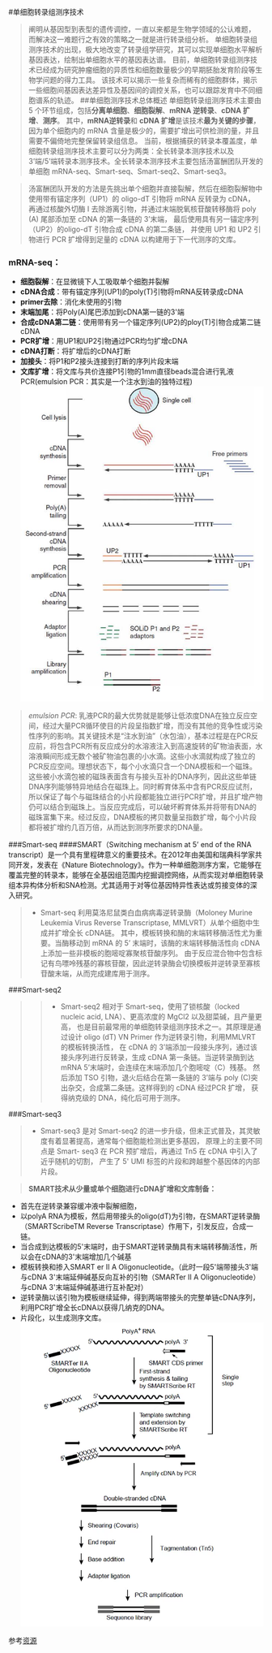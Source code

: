 #单细胞转录组测序技术
> 阐明从基因型到表型的遗传调控，一直以来都是生物学领域的公认难题， 而解决这一难题行之有效的策略之一就是进行转录组分析。
>单细胞转录组测序技术的出现，极大地改变了转录组学研究，其可以实现单细胞水平解析基因表达，绘制出单细胞水平的基因表达谱。
>目前，单细胞转录组测序技术已经成为研究肿瘤细胞的异质性和细胞数量极少的早期胚胎发育阶段等生物学问题的得力工具。
>该技术可以揭示一些复杂而稀有的细胞群体，揭示一些细胞间基因表达差异性及基因间的调控关系，也可以跟踪发育中不同细胞谱系的轨迹。
##单细胞测序技术总体概述
>单细胞转录组测序技术主要由 5 个环节组成，包括**分离单细胞**、**细胞裂解**、**mRNA 逆转录**、**cDNA 扩增**、**测序**。
>其中，**mRNA逆转录**和 **cDNA 扩增**是该技术**最为关键的步骤**，因为单个细胞内的 mRNA 含量是极少的，需要扩增出可供检测的量，并且需要不偏倚地完整保留转录组信息。
>当前，根据捕获的转录本覆盖度，单细胞转录组测序技术主要可以分为两类：全长转录本测序技术以及 3’端/5’端转录本测序技术。全长转录本测序技术主要包括汤富酬团队开发的单细胞 mRNA-seq、Smart-seq、Smart-seq2、Smart-seq3。

>汤富酬团队开发的方法是先挑出单个细胞并直接裂解，然后在细胞裂解物中使用带有锚定序列（UP1）的 oligo-dT 引物将 mRNA 反转录为 cDNA，
>再通过核酸外切酶 I 去除游离引物，并通过末端脱氧核苷酸转移酶将 poly (A) 尾部添加至 cDNA 的第一条链的 3’末端，
>最后使用具有另一锚定序列（UP2）的oligo-dT 引物合成 cDNA 的第二条链，
>并使用 UP1 和 UP2 引物进行 PCR 扩增得到足量的 cDNA 以构建用于下一代测序的文库。

### mRNA-seq：
+ **细胞裂解**：在显微镜下人工吸取单个细胞并裂解
+ **cDNA合成**：带有锚定序列(UP1)的poly(T)引物将mRNA反转录成cDNA
+ **primer去除**：消化未使用的引物
+ **末端加尾**：将Poly(A)尾巴添加到cDNA第一链的3'端
+ **合成cDNA第二链**：使用带有另一个锚定序列(UP2)的ploy(T)引物合成第二链cDNA
+ **PCR扩增**：用UP1和UP2引物通过PCR均匀扩增cDNA
+ **cDNA打断**：将扩增后的cDNA打断
+ **加接头**：将P1和P2接头连接到打断的序列片段末端
+ **文库扩增**：将文库与共价连接P1引物的1mm直径beads混合进行乳液PCR(emulsion PCR：其实是一个注水到油的独特过程)
![mRNAseq测序技术图](2009mRNAseq.jpg)
>_emulsion PCR_:
>乳液PCR的最大优势就是能够让低浓度DNA在独立反应空间，经过大量PCR循环使目的片段呈指数扩增，而没有其他的竞争性或污染性序列的影响。其关键技术是“注水到油”（水包油），基本过程是在PCR反应前，将包含PCR所有反应成分的水溶液注入到高速旋转的矿物油表面，水溶液瞬间形成无数个被矿物油包裹的小水滴。这些小水滴就构成了独立的PCR反应空间。理想状态下，每个小水滴只含一个DNA模板和一个磁珠。这些被小水滴包被的磁珠表面含有与接头互补的DNA序列，因此这些单链DNA序列能够特异地结合在磁珠上。同时孵育体系中含有PCR反应试剂，所以保证了每个与磁珠结合的小片段都能独立进行PCR扩增，并且扩增产物仍可以结合到磁珠上。当反应完成后，可以破坏孵育体系并将带有DNA的磁珠富集下来。经过反应，DNA模板的拷贝数量呈指数扩增，每个小片段都将被扩增约几百万倍，从而达到测序所要求的DNA量。


###Smart-seq
####SMART（Switching mechanism at 5’ end of the RNA transcript）是一个具有里程碑意义的重要技术。在2012年由美国和瑞典科学家共同开发，发表在《Nature Biotechnology》。作为一种单细胞测序方案，它能够在覆盖完整的转录本，能够在全基因组范围内挖掘调控网络，从而实现对单细胞转录组本异构体分析和SNA检测。尤其适用于对等位基因特异性表达或剪接变体的深入研究。
>+ Smart-seq 利用莫洛尼鼠类白血病病毒逆转录酶（Moloney Murine Leukemia Virus Reverse Transcriptase, MMLVRT）从单个细胞中生成并扩增全长 cDNA链。
>其中，模板转换和酶的末端转移酶活性尤为重要。当酶移动到 mRNA 的 5’ 末端时，该酶的末端转移酶活性向 cDNA 上添加一些非模板的胞嘧啶寡聚核苷酸序列。
>由于反应混合物中包含标记有鸟嘌呤残基的寡核苷酸，因此逆转录酶会切换模板并逆转录至寡核苷酸末端，从而完成建库用于测序。

###Smart-seq2
>>+ Smart-seq2 相对于 Smart-seq，使用了锁核酸（locked nucleic acid, LNA）、更高浓度的 MgCl2 以及甜菜碱，且产量更高，
>也是目前最常用的单细胞转录组测序技术之一。其原理是通过设计 oligo (dT) VN Primer 作为逆转录引物，利用MMLVRT 的模板转换活性，
>在 cDNA 的 3’端添加一段接头序列，通过该接头序列进行反转录，生成 cDNA 第一条链。当逆转录酶到达 mRNA 5’末端时，会连续在末端添加几个胞嘧啶（C）残基。
>然后添加 TSO 引物，退火后结合在第一条链的 3’端与 poly (C)突出杂交，合成第二条链。这样得到的 cDNA 经过PCR 扩增，
>获得纳克级的 DNA，纯化后可用于测序。

###Smart-seq3
>+ Smart-seq3 是对 Smart-seq2 的进一步升级，但未正式普及，其灵敏度有着显著提高，通常每个细胞能检测出更多基因，
>原理上的主要不同点是 Smart- seq3 在 PCR 预扩增后，再通过 Tn5 在 cDNA 中引入了近乎随机的切割，
>产生了 5' UMI 标签的片段和跨越整个基因体的内部片段。

>**SMART技术从少量或单个细胞进行cDNA扩增和文库制备：**
+ 首先在逆转录兼容缓冲液中裂解细胞，
+ 以polyA RNA为模板，然后用带接头的oligo(dT)为引物，在SMART逆转录酶（SMARTScribeTM Reverse Transcriptase）作用下，引发反应，合成一链。
+ 当合成到达模板的5'末端时，由于SMART逆转录酶具有末端转移酶活性，所以会在cDNA的3'末端增加几个碱基
+ 模板转换和掺入SMART er II A Oligonucleotide。（此时一段5'端带接头3'端与cDNA 3'末端延伸碱基反向互补的引物（SMARTer II A Oligonucleotide）与cDNA 3'末端延伸碱基进行互补配对）
+ 逆转录酶以该引物为模板继续延伸，得到两端带接头的完整单链cDNA序列，利用PCR扩增全长cDNA以获得几纳克的DNA。
+ 片段化，以生成测序文库。
![SMARTseq测序技术图](SMARTseq.png)

参考[资源](http://www.biotrainee.com/)